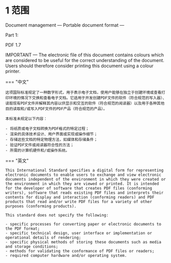 # 1 范围

Document management — Portable document format —

Part 1:

PDF 1.7

IMPORTANT — The electronic file of this document contains colours which are considered to be useful for the correct understanding of the document. Users should therefore consider printing this document using a colour printer.

=== "中文"

    这项国际标准规定了一种数字形式，用于表示电子文档，使用户能够在独立于创建环境或查看打印环境的情况下交换和查看电子文档。它适用于开发创建PDF文件的软件（符合规范的写入器）、读取现有PDF文件并解释其内容以供显示和交互的软件（符合规范的阅读器）以及用于各种其他目的读取和/或写入PDF文件的PDF产品（符合规范的产品）。

    本标准未规定以下内容：
    
    - 将纸质或电子文档转换为PDF格式的特定过程；
    - 渲染的具体技术设计、用户界面或实现或操作细节；
    - 存储这些文档的特定物理方法，如媒体和存储条件；
    - 验证PDF文件或阅读器符合性的方法；
    - 所需的计算机硬件和/或操作系统。
    

=== "英文"

    This International Standard specifies a digital form for representing electronic documents to enable users to exchange and view electronic documents independent of the environment in which they were created or the environment in which they are viewed or printed. It is intended for the developer of software that creates PDF files (conforming writers), software that reads existing PDF files and interprets their contents for display and interaction (conforming readers) and PDF products that read and/or write PDF files for a variety of other purposes (conforming products).
    
    This standard does not specify the following:
    
    - specific processes for converting paper or electronic documents to the PDF format;
    - specific technical design, user interface or implementation or operational details of rendering;
    - specific physical methods of storing these documents such as media and storage conditions;
    - methods for validating the conformance of PDF files or readers;
    - required computer hardware and/or operating system.
